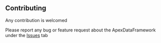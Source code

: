 ## Contributing

Any contribution is welcomed  

Please report any bug or feature request about the ApexDataFramework under the [Issues](https://github.com/benahm/ApexDataFramework/issues) tab
